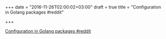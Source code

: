 +++
date = "2016-11-26T02:00:02+03:00"
draft = true
title = "Configuration in Golang packages  #reddit"

+++

<p><a href="https://t.co/kX06Pmngjb">Configuration in Golang packages  #reddit</a></p>
